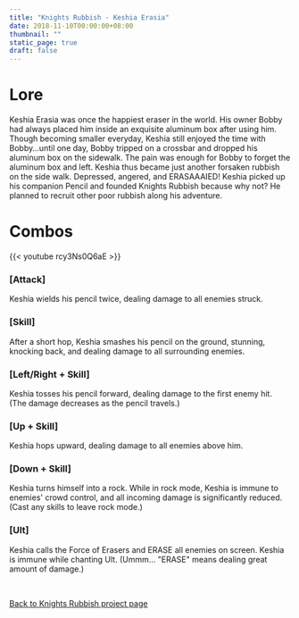 ```yaml
---
title: "Knights Rubbish - Keshia Erasia"
date: 2018-11-10T00:00:00+08:00
thumbnail: ""
static_page: true
draft: false
---
```


# Lore
Keshia Erasia was once the happiest eraser in the world. His owner Bobby had always placed him inside an exquisite aluminum box after using him. Though becoming smaller everyday, Keshia still enjoyed the time with Bobby…until one day, Bobby tripped on a crossbar and dropped his aluminum box on the sidewalk. The pain was enough for Bobby to forget the aluminum box and left. Keshia thus became just another forsaken rubbish on the side walk. Depressed, angered, and ERASAAAIED! Keshia picked up his companion Pencil and founded Knights Rubbish because why not? He planned to recruit other poor rubbish along his adventure.

# Combos

{{< youtube rcy3Ns0Q6aE >}}

### [Attack]
Keshia wields his pencil twice, dealing damage to all enemies struck.

### [Skill]
After a short hop, Keshia smashes his pencil on the ground, stunning, knocking back, and dealing damage to all surrounding enemies.

### [Left/Right + Skill]
Keshia tosses his pencil forward, dealing damage to the first enemy hit. (The damage decreases as the pencil travels.)

### [Up + Skill]
Keshia hops upward, dealing damage to all enemies above him.

### [Down + Skill]
Keshia turns himself into a rock. While in rock mode, Keshia is immune to enemies' crowd control, and all incoming damage is significantly reduced. (Cast any skills to leave rock mode.)

### [Ult]
Keshia calls the Force of Erasers and ERASE all enemies on screen. Keshia is immune while chanting Ult. (Ummm... "ERASE" means dealing great amount of damage.)

<br />

[Back to Knights Rubbish project page](/knights-rubbish)